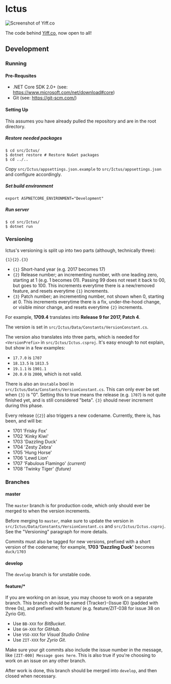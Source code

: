 Ictus
=====

![Screenshot of Yiff.co](https://zyr.io/assets/img/posts/yiffco-004.png)

The code behind [Yiff.co](https://nsfw.ducky.ws?url=https://yiff.co), now open to all!

## Development

### Running

#### Pre-Requsites

 - .NET Core SDK 2.0+ (see: https://www.microsoft.com/net/download#core)
 - Git (see: https://git-scm.com/)

#### Setting Up

This assumes you have already pulled the repository and are in the root directory.

##### Restore needed packages

```
$ cd src/Ictus/
$ dotnet restore # Restore NuGet packages
$ cd ../..
```

Copy `src/Ictus/appsettings.json.example` to `src/Ictus/appsettings.json` and configure accordingly.

##### Set build environment

```
export ASPNETCORE_ENVIRONMENT="Development"
```

##### Run server

```
$ cd src/Ictus/
$ dotnet run
```

### Versioning

Ictus's versioning is split up into two parts (although, technically three):

`{1}{2}.{3}`

 - `{1}` Short-hand year (e.g. 2017 becomes 17)
 - `{2}` Release number; an incrementing number, with one leading zero, starting at 1 (e.g. 1 becomes 01). Passing 99 does not reset it back to 00, but goes to 100. This increments everytime there is a new/removed feature, and resets everytime `{1}` increments.
 - `{3}` Patch number; an incrementing number, not shown when 0, starting at 0. This increments everytime there is a fix, under-the-hood change, or visible minor change, and resets everytime `{2}` increments.

For example, **1709.4** translates into **Release 9 for 2017, Patch 4**.

The version is set in `src/Ictus/Data/Constants/VersionConstant.cs`.

The version also translates into three parts, which is needed for `<VersionPrefix>` in `src/Ictus/Ictus.csproj`. It's easy enough to not explain, but show in a few examples:

 - `17.7.0` is `1707`
 - `18.13.5` is `1813.5`
 - `19.1.1` is `1901.1`
 - `20.0.0` is `2000`, which is not valid.

There is also an `Unstable` bool in `src/Ictus/Data/Constants/VersionConstant.cs`. This can only ever be set when `{3}` is "0". Setting this to true means the release (e.g. `1707`) is not quite finished yet, and is still considered "beta". `{3}` should never increment during this phase.

Every release (`{2}`) also triggers a new codename. Currently, there is, has been, and will be:

 - 1701 'Frisky Fox'
 - 1702 'Kinky Kiwi'
 - 1703 'Dazzling Duck'
 - 1704 'Zesty Zebra'
 - 1705 'Hung Horse'
 - 1706 'Lewd Lion'
 - 1707 'Fabulous Flamingo' *(current)*
 - 1708 'Twinky Tiger' *(future)*

### Branches

#### master

The `master` branch is for production code, which only should ever be merged to when the version increments.

Before merging to `master`, make sure to update the version in `src/Ictus/Data/Constants/VersionConstant.cs` and `src/Ictus/Ictus.csproj`. See the "Versioning" paragraph for more details.

Commits must also be tagged for new versions, prefixed with a short version of the codename; for example, **1703 'Dazzling Duck'** becomes `duck/1703`

#### develop

The `develop` branch is for unstable code.

#### feature/*

If you are working on an issue, you may choose to work on a separate branch. This branch should be named {Tracker}-{Issue ID} (padded with three 0s), and prefixed with feature/ (e.g. feature/ZIT-038 for issue 38 on Zyrio Git).

 - Use `BB-XXX` for *BitBucket*.
 - Use `GH-XXX` for *GitHub*.
 - Use `VSO-XXX` for *Visual Studio Online*
 - Use `ZIT-XXX` for *Zyrio Git*.

Make sure your git commits also include the issue number in the message, like `[ZIT-000] Message goes here`. This is also true if you're choosing to work on an issue on any other branch.

After work is done, this branch should be merged into `develop`, and then closed when necessary.
